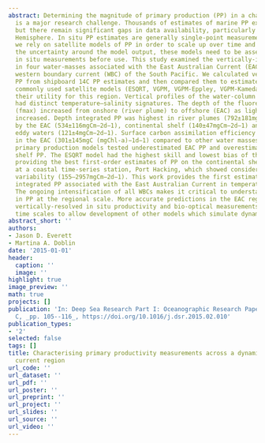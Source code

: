 ```yaml
---
abstract: Determining the magnitude of primary production (PP) in a changing ocean
  is a major research challenge. Thousands of estimates of marine PP exist globally,
  but there remain significant gaps in data availability, particularly in the Southern
  Hemisphere. In situ PP estimates are generally single-point measurements and therefore
  we rely on satellite models of PP in order to scale up over time and space. To reduce
  the uncertainty around the model output, these models need to be assessed against
  in situ measurements before use. This study examined the vertically-integrated productivity
  in four water-masses associated with the East Australian Current (EAC), the major
  western boundary current (WBC) of the South Pacific. We calculated vertically integrated
  PP from shipboard 14C PP estimates and then compared them to estimates from four
  commonly used satellite models (ESQRT, VGPM, VGPM-Eppley, VGPM-Kameda) to assess
  their utility for this region. Vertical profiles of the water-column show each water-mass
  had distinct temperature–salinity signatures. The depth of the fluorescence-maximum
  (fmax) increased from onshore (river plume) to offshore (EAC) as light penetration
  increased. Depth integrated PP was highest in river plumes (792±181mgCm−2d−1) followed
  by the EAC (534±116mgCm−2d−1), continental shelf (140±47mgCm−2d−1) and cyclonic
  eddy waters (121±4mgCm−2d−1). Surface carbon assimilation efficiency was greatest
  in the EAC (301±145mgC (mgChl-a)−1d−1) compared to other water masses. All satellite
  primary production models tested underestimated EAC PP and overestimated continental
  shelf PP. The ESQRT model had the highest skill and lowest bias of the tested models,
  providing the best first-order estimates of PP on the continental shelf, including
  at a coastal time-series station, Port Hacking, which showed considerable inter-annual
  variability (155–2957mgCm−2d−1). This work provides the first estimates of depth
  integrated PP associated with the East Australian Current in temperate Australia.
  The ongoing intensification of all WBCs makes it critical to understand the variability
  in PP at the regional scale. More accurate predictions in the EAC region will require
  vertically-resolved in situ productivity and bio-optical measurements across multiple
  time scales to allow development of other models which simulate dynamic ocean conditions.
abstract_short: ''
authors:
- Jason D. Everett
- Martina A. Doblin
date: '2015-01-01'
header:
  caption: ''
  image: ''
highlight: true
image_preview: ''
math: true
projects: []
publication: 'In: Deep Sea Research Part I: Oceanographic Research Papers, (100),
  C, _pp. 105--116_, https://doi.org/10.1016/j.dsr.2015.02.010'
publication_types:
- '2'
selected: false
tags: []
title: Characterising primary productivity measurements across a dynamic western boundary
  current region
url_code: ''
url_dataset: ''
url_pdf: ''
url_poster: ''
url_preprint: ''
url_project: ''
url_slides: ''
url_source: ''
url_video: ''
---
```


